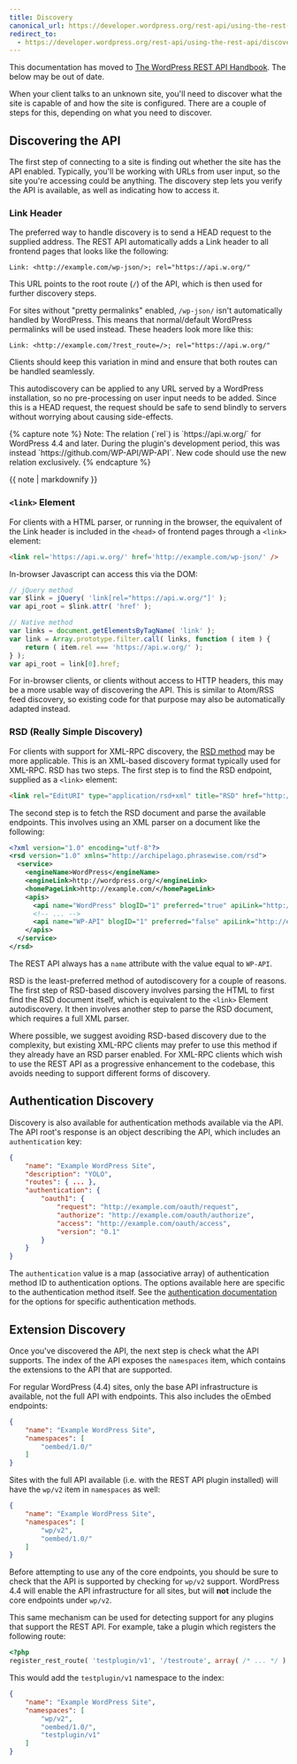 ```yaml
---
title: Discovery
canonical_url: https://developer.wordpress.org/rest-api/using-the-rest-api/discovery/
redirect_to:
  - https://developer.wordpress.org/rest-api/using-the-rest-api/discovery/
---
```


<div class="warning">
This documentation has moved to <a href="https://developer.wordpress.org/rest-api/using-the-rest-api/discovery/">The WordPress REST API Handbook</a>. The below may be out of date.
</div>

When your client talks to an unknown site, you'll need to discover what the
site is capable of and how the site is configured. There are a couple of steps
for this, depending on what you need to discover.


Discovering the API
-------------------

The first step of connecting to a site is finding out whether the site has the
API enabled. Typically, you'll be working with URLs from user input, so the
site you're accessing could be anything. The discovery step lets you verify
the API is available, as well as indicating how to access it.

### Link Header

The preferred way to handle discovery is to send a HEAD request to the
supplied address. The REST API automatically adds a Link header to all
frontend pages that looks like the following:

```
Link: <http://example.com/wp-json/>; rel="https://api.w.org/"
```

This URL points to the root route (`/`) of the API, which is then used for
further discovery steps.

For sites without "pretty permalinks" enabled, `/wp-json/` isn't automatically
handled by WordPress. This means that normal/default WordPress permalinks will
be used instead. These headers look more like this:

```
Link: <http://example.com/?rest_route=/>; rel="https://api.w.org/"
```

Clients should keep this variation in mind and ensure that both routes can be
handled seamlessly.

This autodiscovery can be applied to any URL served by a WordPress
installation, so no pre-processing on user input needs to be added. Since this
is a HEAD request, the request should be safe to send blindly to servers
without worrying about causing side-effects.

<div class="note warning">
{% capture note %}
Note: The relation (`rel`) is `https://api.w.org/` for WordPress 4.4 and later.
During the plugin's development period, this was instead `https://github.com/WP-API/WP-API`.
New code should use the new relation exclusively.
{% endcapture %}

{{ note | markdownify }}
</div>

### `<link>` Element

For clients with a HTML parser, or running in the browser, the equivalent of
the Link header is included in the `<head>` of frontend pages through a
`<link>` element:

```html
<link rel='https://api.w.org/' href='http://example.com/wp-json/' />
```

In-browser Javascript can access this via the DOM:

```js
// jQuery method
var $link = jQuery( 'link[rel="https://api.w.org/"]' );
var api_root = $link.attr( 'href' );

// Native method
var links = document.getElementsByTagName( 'link' );
var link = Array.prototype.filter.call( links, function ( item ) {
	return ( item.rel === 'https://api.w.org/' );
} );
var api_root = link[0].href;
```

For in-browser clients, or clients without access to HTTP headers, this may be
a more usable way of discovering the API. This is similar to Atom/RSS feed
discovery, so existing code for that purpose may also be automatically
adapted instead.

### RSD (Really Simple Discovery)

For clients with support for XML-RPC discovery, the [RSD method][] may be more
applicable. This is an XML-based discovery format typically used for XML-RPC.
RSD has two steps. The first step is to find the RSD endpoint, supplied as a
`<link>` element:

```html
<link rel="EditURI" type="application/rsd+xml" title="RSD" href="http://example.com/xmlrpc.php?rsd" />
```

[RSD method]: http://cyber.law.harvard.edu/blogs/gems/tech/rsd.html

The second step is to fetch the RSD document and parse the available
endpoints. This involves using an XML parser on a document like the following:

```xml
<?xml version="1.0" encoding="utf-8"?>
<rsd version="1.0" xmlns="http://archipelago.phrasewise.com/rsd">
  <service>
    <engineName>WordPress</engineName>
    <engineLink>http://wordpress.org/</engineLink>
    <homePageLink>http://example.com/</homePageLink>
    <apis>
      <api name="WordPress" blogID="1" preferred="true" apiLink="http://example.com/xmlrpc.php" />
      <!-- ... -->
      <api name="WP-API" blogID="1" preferred="false" apiLink="http://example.com/wp-json/" />
    </apis>
  </service>
</rsd>
```

The REST API always has a `name` attribute with the value equal to `WP-API`.

RSD is the least-preferred method of autodiscovery for a couple of reasons.
The first step of RSD-based discovery involves parsing the HTML to first find
the RSD document itself, which is equivalent to the `<link>` Element
autodiscovery. It then involves another step to parse the RSD document, which
requires a full XML parser.

Where possible, we suggest avoiding RSD-based discovery due to the complexity,
but existing XML-RPC clients may prefer to use this method if they already
have an RSD parser enabled. For XML-RPC clients which wish to use the REST API
as a progressive enhancement to the codebase, this avoids needing to support
different forms of discovery.


Authentication Discovery
------------------------

Discovery is also available for authentication methods available via the API.
The API root's response is an object describing the API, which includes an
`authentication` key:

```json
{
	"name": "Example WordPress Site",
	"description": "YOLO",
	"routes": { ... },
	"authentication": {
		"oauth1": {
			"request": "http://example.com/oauth/request",
			"authorize": "http://example.com/oauth/authorize",
			"access": "http://example.com/oauth/access",
			"version": "0.1"
		}
	}
}
```

The `authentication` value is a map (associative array) of authentication
method ID to authentication options. The options available here are specific
to the authentication method itself. See the [authentication documentation][]
for the options for specific authentication methods.

[authentication documentation]: /guide/authentication/

Extension Discovery
-------------------

Once you've discovered the API, the next step is check what the API supports.
The index of the API exposes the `namespaces` item, which contains the
extensions to the API that are supported.

For regular WordPress (4.4) sites, only the base API infrastructure is
available, not the full API with endpoints. This also includes the oEmbed
endpoints:

```json
{
	"name": "Example WordPress Site",
	"namespaces": [
		"oembed/1.0/"
	]
}
```

Sites with the full API available (i.e. with the REST API plugin installed) will
have the `wp/v2` item in `namespaces` as well:

```json
{
	"name": "Example WordPress Site",
	"namespaces": [
		"wp/v2",
		"oembed/1.0/"
	]
}
```

Before attempting to use any of the core endpoints, you should be sure to check
that the API is supported by checking for `wp/v2` support. WordPress 4.4 will
enable the API infrastructure for all sites, but will **not** include the core
endpoints under `wp/v2`.

This same mechanism can be used for detecting support for any plugins that
support the REST API. For example, take a plugin which registers the
following route:

```php
<?php
register_rest_route( 'testplugin/v1', '/testroute', array( /* ... */ ) );
```

This would add the `testplugin/v1` namespace to the index:

```json
{
	"name": "Example WordPress Site",
	"namespaces": [
		"wp/v2",
		"oembed/1.0/",
		"testplugin/v1"
	]
}
```
